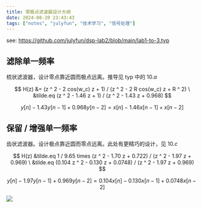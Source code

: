 ```yaml
---
title: 零极点滤波器设计大纲
date: 2024-08-20 23:43:43
tags: ["notes", "julyfun", "技术学习", "信号处理"]
---
```

see: https://github.com/julyfun/dsp-lab2/blob/main/lab1-to-3.typ

## 滤除单一频率

梳状滤波器，设计零点靠近圆而极点远离。推导见 typ 中的 $10.a$

$$
  H(z) &= (z ^ 2 - 2 cos(w_c) z + 1) / (z ^ 2 - 2 R cos(w_c) z + R ^ 2) \
       &tilde.eq (z ^ 2 - 1.46 z + 1) / (z ^ 2 - 1.43 z + 0.968)
$$

$$y[n] - 1.43 y[n - 1] + 0.968 y[n - 2] = x[n] - 1.46 x[n - 1] + x[n - 2]$$

## 保留 / 增强单一频率

齿状滤波器。设计极点靠近圆而零点远离。此处有更精巧的设计，见 $10.c$

$$
  H(z) &tilde.eq 1 / 9.65 times (z ^ 2 - 1.70 z + 0.722) / (z ^ 2 - 1.97 z + 0.969) \
       &tilde.eq (0.104 z ^ 2 - 0.130 z + 0.0748) / (z ^ 2 - 1.97 z + 0.969)
$$

$$
  y[n] - 1.97 y[n - 1] + 0.969 y[n - 2] = 0.104 x[n] - 0.130 x[n - 1] + 0.0748 x[n - 2]
$$

![](https://telegraph-image-bhi.pages.dev/file/fa014209170069f340d6e.png)

